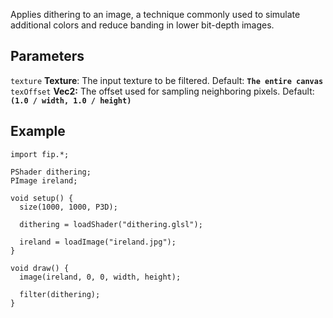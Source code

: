 Applies dithering to an image, a technique commonly used to simulate additional colors and reduce banding in lower bit-depth images.

## Parameters
`texture` **Texture**: The input texture to be filtered. Default: **`The entire canvas`**
<br>
`texOffset` **Vec2:** The offset used for sampling neighboring pixels. Default: **`(1.0 / width, 1.0 / height)`**
<br>

## Example
```processing
import fip.*;

PShader dithering;
PImage ireland;

void setup() {
  size(1000, 1000, P3D);

  dithering = loadShader("dithering.glsl");

  ireland = loadImage("ireland.jpg");
}

void draw() {
  image(ireland, 0, 0, width, height);

  filter(dithering);
}
```